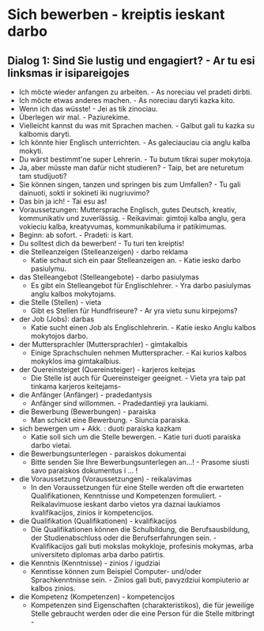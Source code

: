 # Sich bewerben - kreiptis ieskant darbo

## Dialog 1: Sind Sie lustig und engagiert? - Ar tu esi linksmas ir isipareigojes

- Ich möcte wieder anfangen zu arbeiten. - As noreciau vel pradeti dirbti.
- Ich möcte etwas anderes machen. - As noreciau daryti kazka kito.
- Wenn ich das wüsste! - Jei as tik zinociau.
- Überlegen wir mal. - Paziurekime.
- Vielleicht kannst du was mit Sprachen machen. - Galbut gali tu kazka su kalbomis daryti.
- Ich könnte hier Englisch unterrichten. - As galeciauciau cia anglu kalba mokyti.
- Du wärst bestimmt'ne super Lehrerin. - Tu butum tikrai super mokytoja.
- Ja, aber müsste man dafür nicht studieren? - Taip, bet are neturetum tam studijuoti?
- Sie können singen, tanzen und springen bis zum Umfallen? - Tu gali dainuoti, sokti ir sokineti iki nugriuvimo?
- Das bin ja ich! - Tai esu as!
- Voraussetzungen: Muttersprache Englisch, gutes Deutsch, kreativ, kommunikativ und zuverlässig. - Reikavimai: gimtoji kalba anglu, gera vokieciu kalba, kreatyvumas, kommunikabiluma ir patikimumas.
- Beginn: ab sofort. - Pradeti: is kart.
- Du solltest dich da bewerben! - Tu turi ten kreiptis!
- die Stelleanzeigen (Stelleanzeigen) - darbo reklama
    - Katie schaut sich ein paar Stelleanzeigen an. - Katie iesko darbo pasiulymu.
- das Stelleangebot (Stelleangebote) - darbo pasiulymas
    - Es gibt ein Stelleangebot für Englischlehrer. - Yra darbo pasiulymas anglu kalbos mokytojams.
- die Stelle (Stellen) - vieta
    - Gibt es Stellen für Hundfriseure? - Ar yra vietu sunu kirpejoms?
- der Job (Jobs): darbas
    - Katie sucht einen Job als Englischlehrerin. - Katie iesko Anglu kalbos mokytojos darbo.
- der Muttersprachler (Muttersprachler) - gimtakalbis
    - Einige Sprachschulen nehmen Mutterspracher. - Kai kurios kalbos mokyklos ima gimtakalbius.
- der Quereinsteiget (Quereinsteiger) - karjeros keitejas
    - Die Stelle ist auch für Quereinsteiger geeignet. - Vieta yra taip pat tinkama karjeros keitejams-
- die Anfänger (Anfänger) - pradedantysis
    - Anfänger sind willommen. - Pradedantieji yra laukiami.
- die Bewerbung (Bewerbungen) - paraiska
    - Man schickt eine Bewerbung. - Siuncia paraiska.
- sich bewergen um + Akk. : duoti paraiska kazkam
    - Katie soll sich um die Stelle bewergen. - Katie turi duoti paraiska darbo vietai.
- die Bewerbungsunterlegen - paraiskos dokumentai
    - Bitte senden Sie Ihre Bewerbungsunterlegen an...! - Prasome siusti savo paraiskos dokumentus i ... !
- die Voraussetzung (Voraussetzungen) - reikalavimas
    - In den Voraussetzungen für eine Stelle werden oft die erwarteten Qualifikationen, Kenntnisse und Kompetenzen formuliert. - Reikalavimuose ieskant darbo vietos yra daznai laukiamos kvalifikacijos, zinios ir kompetencijos.
- die Qualifikation (Qualifikationen) - kvalifikacijos
    - Die Qualifikationen können die Schulbildung, die Berufsausbildung, der Studienabschluss oder die Berufserfahrungen sein. - Kvalifikacijos gali buti mokslas mokykloje, profesinis mokymas, arba universiteto diplomas arba darbo patirtis.
- die Kenntnis (Kenntnisse) - zinios / igudziai
    - Kenntisse können zum Beispiel Computer- und/oder Sprachkenntnisse sein. - Zinios gali buti, pavyzdziui kompiuterio ar kalbos zinios.
- die Kompetenz (Kompetenzen) - kompetencijos
    - Kompetenzen sind Eigenschaften (charakteristikos), die für jeweilige Stelle gebraucht werden oder die eine Person für die Stelle mitbringt - 
